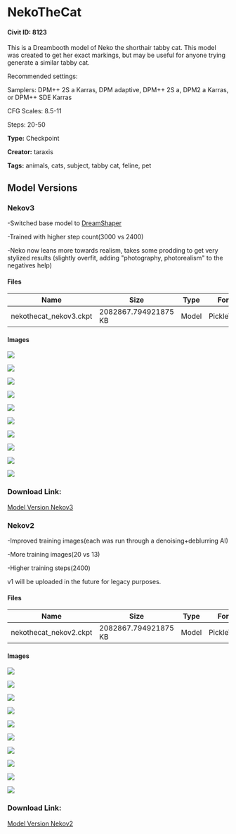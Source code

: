 # NekoTheCat

#### Civit ID: 8123

<p>This is a Dreambooth model of Neko the shorthair tabby cat. This model was created to get her exact markings, but may be useful for anyone trying generate a similar tabby cat.</p><p></p><p>Recommended settings:</p><p>Samplers: DPM++ 2S a Karras, DPM adaptive, DPM++ 2S a, DPM2 a Karras, or DPM++ SDE Karras</p><p>CFG Scales: 8.5-11</p><p>Steps: 20-50</p>

**Type:** Checkpoint

**Creator:** taraxis

**Tags:** animals, cats, subject, tabby cat, feline, pet

## Model Versions

### Nekov3

<p>-Switched base model to <a target="_blank" rel="ugc" href="https://civitai.com/models/4384/dreamshaper">DreamShaper</a></p><p>-Trained with higher step count(3000 vs 2400)</p><p>-Neko now leans more towards realism, takes some prodding to get very stylized results (slightly overfit, adding "photography, photorealism" to the negatives help)</p>

#### Files

| Name | Size | Type | Format | Download Url | AutoV1 | AutoV2 | SHA256 | CRC32 | BLAKE3 |
| --- | --- | --- | --- | --- | --- | --- | --- | --- | --- |
| nekothecat_nekov3.ckpt | 2082867.794921875 KB | Model | PickleTensor | https://civitai.com/api/download/models/15658 | 62110AE2 | 71F33239B7 | 71F33239B7050E741215FE636F9ABCEF51E87DBEFEBCBB0719F407C9D9476B35 | 0852F895 | 479ABB6FB3B1FD4780D89F0116A8E8686AD2E3179F0E130C192B121FBE4F38FA |

#### Images

<p><img src="https://image.civitai.com/xG1nkqKTMzGDvpLrqFT7WA/ed047cef-a04a-40e0-e763-2fefb94e1500/width=450/189133.jpeg" /></p>

<p><img src="https://image.civitai.com/xG1nkqKTMzGDvpLrqFT7WA/3d72132e-aa77-40cc-27f1-a9654943a700/width=450/189136.jpeg" /></p>

<p><img src="https://image.civitai.com/xG1nkqKTMzGDvpLrqFT7WA/72cc7c23-44a5-4a90-940b-024e512c3200/width=450/166623.jpeg" /></p>

<p><img src="https://image.civitai.com/xG1nkqKTMzGDvpLrqFT7WA/f32a7fd9-748d-4e29-e368-63b640b86400/width=450/165213.jpeg" /></p>

<p><img src="https://image.civitai.com/xG1nkqKTMzGDvpLrqFT7WA/c2f2561d-33c2-4604-f4d6-f1642d41d400/width=450/161017.jpeg" /></p>

<p><img src="https://image.civitai.com/xG1nkqKTMzGDvpLrqFT7WA/a925eda6-cb7e-40dc-6fab-4de97e052500/width=450/161015.jpeg" /></p>

<p><img src="https://image.civitai.com/xG1nkqKTMzGDvpLrqFT7WA/d8312231-2904-487b-481e-773e4b599a00/width=450/156381.jpeg" /></p>

<p><img src="https://image.civitai.com/xG1nkqKTMzGDvpLrqFT7WA/4372a32c-25aa-4c46-25c8-badfae7cbd00/width=450/165214.jpeg" /></p>

<p><img src="https://image.civitai.com/xG1nkqKTMzGDvpLrqFT7WA/b1ff7b9b-3da3-4cdf-1e28-bc1627675000/width=450/156380.jpeg" /></p>

<p><img src="https://image.civitai.com/xG1nkqKTMzGDvpLrqFT7WA/5522ea8e-42a4-4f33-261c-c1515e7bc900/width=450/189275.jpeg" /></p>

### Download Link:

[Model Version Nekov3](https://civitai.com/api/download/models/15658)

### Nekov2

<p>-Improved training images(each was run through a denoising+deblurring AI)</p><p>-More training images(20 vs 13)</p><p>-Higher training steps(2400)</p><p></p><p>v1 will be uploaded in the future for legacy purposes.</p>

#### Files

| Name | Size | Type | Format | Download Url | AutoV1 | AutoV2 | SHA256 | CRC32 | BLAKE3 |
| --- | --- | --- | --- | --- | --- | --- | --- | --- | --- |
| nekothecat_nekov2.ckpt | 2082867.794921875 KB | Model | PickleTensor | https://civitai.com/api/download/models/9592 | 5502AF6A | E31B0AD726 | E31B0AD7261CD9179D4A551A20218E739293AE185A7A8FD8723ECEC3F001526D | 9144BB8A | A2EA7BEF4C4113070860EFBD0F8B31D9A087E26C449C6C107A00F8FC23AD2E46 |

#### Images

<p><img src="https://image.civitai.com/xG1nkqKTMzGDvpLrqFT7WA/cb01f204-be48-49c3-211f-9c4412014200/width=450/92669.jpeg" /></p>

<p><img src="https://image.civitai.com/xG1nkqKTMzGDvpLrqFT7WA/a706ca5e-1032-4a98-1405-47b80635b000/width=450/110310.jpeg" /></p>

<p><img src="https://image.civitai.com/xG1nkqKTMzGDvpLrqFT7WA/bed0b1b4-0fcd-48e8-f26a-0dde24fb5300/width=450/93931.jpeg" /></p>

<p><img src="https://image.civitai.com/xG1nkqKTMzGDvpLrqFT7WA/924212fc-8fda-4cad-f8ad-d0eaf07d0300/width=450/94029.jpeg" /></p>

<p><img src="https://image.civitai.com/xG1nkqKTMzGDvpLrqFT7WA/8b5d24fe-8489-4ae0-838a-83d2645a1100/width=450/93754.jpeg" /></p>

<p><img src="https://image.civitai.com/xG1nkqKTMzGDvpLrqFT7WA/dba95a13-bcd8-45dc-99fe-96b3971d7b00/width=450/93755.jpeg" /></p>

<p><img src="https://image.civitai.com/xG1nkqKTMzGDvpLrqFT7WA/eb713248-2c89-49ff-4e26-a75b76fa4e00/width=450/93473.jpeg" /></p>

<p><img src="https://image.civitai.com/xG1nkqKTMzGDvpLrqFT7WA/73dd3b18-593a-471a-4193-8c5570a90700/width=450/92673.jpeg" /></p>

<p><img src="https://image.civitai.com/xG1nkqKTMzGDvpLrqFT7WA/b15a81af-0e00-45c0-ba3a-982741c24300/width=450/92671.jpeg" /></p>

<p><img src="https://image.civitai.com/xG1nkqKTMzGDvpLrqFT7WA/c5a5efab-3ae7-46ba-ba2e-528a3b2f8300/width=450/92672.jpeg" /></p>

### Download Link:

[Model Version Nekov2](https://civitai.com/api/download/models/9592)

